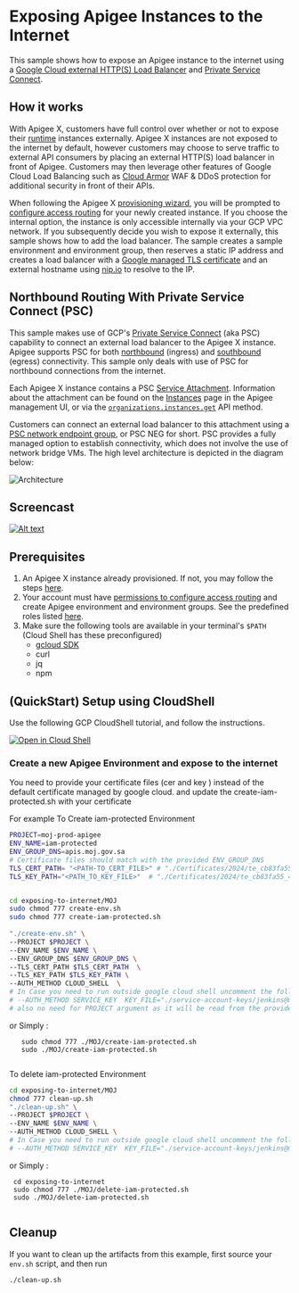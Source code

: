 # Exposing Apigee Instances to the Internet

This sample shows how to expose an Apigee instance to the internet using a [Google Cloud external HTTP(S) Load Balancer](https://cloud.google.com/load-balancing/docs/https) and [Private Service Connect](https://cloud.google.com/apigee/docs/api-platform/system-administration/northbound-networking-psc).

## How it works

With Apigee X, customers have full control over whether or not to expose their [runtime](https://cloud.google.com/apigee/docs/api-platform/get-started/what-apigee#componentsofapigeeedge-edgeapiservices) instances externally. Apigee X instances are not exposed to the internet by default, however customers may choose to serve traffic to external API consumers by placing an external HTTP(S) load balancer in front of Apigee. Customers may then leverage other features of Google Cloud Load Balancing such as [Cloud Armor](https://cloud.google.com/armor) WAF & DDoS protection for additional security in front of their APIs.

When following the Apigee X [provisioning wizard](https://cloud.google.com/apigee/docs/api-platform/get-started/wizard-select-project), you will be prompted to [configure access routing](https://cloud.google.com/apigee/docs/api-platform/get-started/configure-routing) for your newly created instance. If you choose the internal option, the instance is only accessible internally via your GCP VPC network. If you subsequently decide you wish to expose it externally, this sample shows how to add the load balancer. The sample creates a sample environment and environment group, then reserves a static IP address and creates a load balancer with a [Google managed TLS certificate](https://cloud.google.com/load-balancing/docs/ssl-certificates/google-managed-certs) and an external hostname using [nip.io](https://nip.io/) to resolve to the IP.

## Northbound Routing With Private Service Connect (PSC)

This sample makes use of GCP's [Private Service Connect](https://cloud.google.com/vpc/docs/private-service-connect) (aka PSC) capability to connect an external load balancer to the Apigee X instance.  Apigee supports PSC for both [northbound](https://cloud.google.com/apigee/docs/api-platform/system-administration/northbound-networking-psc) (ingress) and [southbound](https://cloud.google.com/apigee/docs/api-platform/architecture/southbound-networking-patterns-endpoints) (egress) connectivity.  This sample only deals with use of PSC for northbound connections from the internet.

Each Apigee X instance contains a PSC [Service Attachment](https://cloud.google.com/vpc/docs/about-vpc-hosted-services#service-attachments). Information about the attachment can be found on the [Instances](https://cloud.google.com/apigee/docs/api-platform/system-administration/instances) page in the Apigee management UI, or via the [`organizations.instances.get`](https://cloud.google.com/apigee/docs/reference/apis/apigee/rest/v1/organizations.instances/get) API method.

Customers can connect an external load balancer to this attachment using a [PSC network endpoint group](https://cloud.google.com/load-balancing/docs/negs#psc-neg), or PSC NEG for short.  PSC provides a fully managed option to establish connectivity, which does not involve the use of network bridge VMs.   The high level architecture is depicted in the diagram below:

![Architecture](https://cloud.google.com/static/apigee/docs/api-platform/images/psc-arch.png)

## Screencast

[![Alt text](https://img.youtube.com/vi/LlE05zlfnlA/0.jpg)](https://www.youtube.com/watch?v=LlE05zlfnlA)

## Prerequisites

1. An Apigee X instance already provisioned. If not, you may follow the steps [here](https://cloud.google.com/apigee/docs/api-platform/get-started/provisioning-intro).
2. Your account must have [permissions to configure access routing](https://cloud.google.com/apigee/docs/api-platform/get-started/permissions#access-routing-permissions) and create Apigee environment and environment groups. See the predefined roles listed [here](https://cloud.google.com/apigee/docs/api-platform/get-started/permissions#predefined-roles).
2. Make sure the following tools are available in your terminal's `$PATH` (Cloud Shell has these preconfigured)
    * [gcloud SDK](https://cloud.google.com/sdk/docs/install)
    * curl
    * jq
    * npm

## (QuickStart) Setup using CloudShell

Use the following GCP CloudShell tutorial, and follow the instructions.

[![Open in Cloud Shell](https://gstatic.com/cloudssh/images/open-btn.png)](https://ssh.cloud.google.com/cloudshell/open?cloudshell_git_repo=https://github.com/shawkyGalal/apigee-samples&cloudshell_git_branch=main&cloudshell_workspace=.&cloudshell_tutorial=exposing-to-internet/docs/cloudshell-tutorial.md)
### Create a new Apigee Environment and expose to the internet

You need to provide your certificate files (cer and key ) instead of the default certificate managed by google cloud.
and update the create-iam-protected.sh with your certificate 

For example 
To Create iam-protected Environment

 ```bash
PROJECT=moj-prod-apigee
ENV_NAME=iam-protected
ENV_GROUP_DNS=apis.moj.gov.sa
# Certificate files should match with the provided ENV_GROUP_DNS 
TLS_CERT_PATH= "<PATH-TO_CERT_FILE>" # "./Certificates/2024/te_cb83fa55_4c30_45ee_93e4_b51dd9e5f992.cer"
TLS_KEY_PATH="<PATH_TO_KEY_FILE>"  # "./Certificates/2024/te_cb83fa55_4c30_45ee_93e4_b51dd9e5f992.key"


 cd exposing-to-internet/MOJ
 sudo chmod 777 create-env.sh
 sudo chmod 777 create-iam-protected.sh
  
 "./create-env.sh" \
--PROJECT $PROJECT \
--ENV_NAME $ENV_NAME \
--ENV_GROUP_DNS $ENV_GROUP_DNS \
--TLS_CERT_PATH $TLS_CERT_PATH  \
--TLS_KEY_PATH $TLS_KEY_PATH \
--AUTH_METHOD CLOUD_SHELL  \  
# In Case you need to run outside google cloud shell uncomment the following line  
# --AUTH_METHOD SERVICE_KEY  KEY_FILE="./service-account-keys/jenkins@moj-prod-apigee.iam.gserviceaccount.com.json" \
# also no need for PROJECT argument as it will be read from the provided key file 

 ```
 or Simply : 
 
 ```
 	sudo chmod 777 ./MOJ/create-iam-protected.sh
  	sudo ./MOJ/create-iam-protected.sh
  
  ```
  
To delete iam-protected Environment

 ```bash
cd exposing-to-internet/MOJ
chmod 777 clean-up.sh
"./clean-up.sh" \
--PROJECT $PROJECT \
--ENV_NAME $ENV_NAME \
--AUTH_METHOD CLOUD_SHELL \ 
# In Case you need to run outside google cloud shell uncomment the following line  
# --AUTH_METHOD SERVICE_KEY  KEY_FILE="./service-account-keys/jenkins@moj-prod-apigee.iam.gserviceaccount.com.json" \

 ```
 or Simply : 
 
 ```
  cd exposing-to-internet
  sudo chmod 777 ./MOJ/delete-iam-protected.sh
  sudo ./MOJ/delete-iam-protected.sh
  
 ```

## Cleanup

If you want to clean up the artifacts from this example, first source your `env.sh` script, and then run

```bash
./clean-up.sh
```
